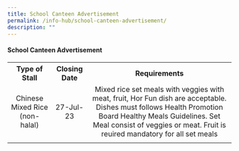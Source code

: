 ```yaml
---
title: School Canteen Advertisement
permalink: /info-hub/school-canteen-advertisement/
description: ""
---
```

<h4><strong>School Canteen Advertisement</strong></h4>
<table>
	<tbody>
		<tr>
<th style="text-align: center;">
<strong>Type of Stall</strong>
</th>
<th style="text-align: center;">
	<strong>Closing Date</strong>
</th>
<th style="text-align: center;">
<strong>Requirements</strong>
</th></tr>
<tr>
<td style="text-align: center;">Chinese Mixed  Rice (non-halal)
	</td>
<td style="text-align: center;">27-Jul-23
	</td>
	<td style="text-align: center;">Mixed rice set meals with veggies with meat, fruit, Hor Fun dish are acceptable. Dishes must follows Health Promotion Board Healthy Meals Guidelines. Set Meal consist of veggies or meat. Fruit is reuired mandatory for all set meals
</td>
</tr>
		<tr>
<td style="text-align: center;">
	</td>
<td style="text-align: center;">
	</td>
	<td style="text-align: center;">
</td>
</tr>
	</tbody>
	</table>